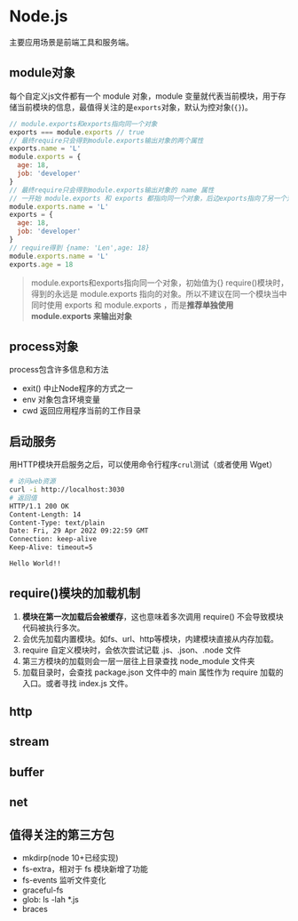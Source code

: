 # Node.js

主要应用场景是前端工具和服务端。

## module对象

每个自定义js文件都有一个 module 对象，module 变量就代表当前模块，用于存储当前模块的信息，最值得关注的是`exports`对象，默认为控对象(`{}`)。

```js
// module.exports和exports指向同一个对象
exports === module.exports // true
// 最终require只会得到module.exports输出对象的两个属性
exports.name = 'L'
module.exports = {
  age: 18,
  job: 'developer'
}
// 最终require只会得到module.exports输出对象的 name 属性
// 一开始 module.exports 和 exports 都指向同一个对象，后边exports指向了另一个对象，require时只会得到 module.exports 输出的对象
module.exports.name = 'L'
exports = {
  age: 18,
  job: 'developer'
}
// require得到 {name: 'Len',age: 18}
module.exports.name = 'L'
exports.age = 18
```
> module.exports和exports指向同一个对象，初始值为{}
> require()模块时，得到的永远是 module.exports 指向的对象。所以不建议在同一个模块当中同时使用 exports 和 module.exports ，而是**推荐单独使用 module.exports 来输出对象**


## process对象

process包含许多信息和方法

- exit() 中止Node程序的方式之一
- env 对象包含环境变量
- cwd 返回应用程序当前的工作目录

## 启动服务

用HTTP模块开启服务之后，可以使用命令行程序`crul`测试（或者使用 Wget）

```bash
# 访问web资源
curl -i http://localhost:3030
# 返回值
HTTP/1.1 200 OK
Content-Length: 14
Content-Type: text/plain
Date: Fri, 29 Apr 2022 09:22:59 GMT
Connection: keep-alive
Keep-Alive: timeout=5

Hello World!!
```


## require()模块的加载机制

1. **模块在第一次加载后会被缓存**，这也意味着多次调用 require() 不会导致模块代码被执行多次。
2. 会优先加载内置模块。如fs、url、http等模块，内建模块直接从内存加载。
3. require 自定义模块时，会依次尝试记载 .js、.json、.node 文件
4. 第三方模块的加载则会一层一层往上目录查找 node_module 文件夹
5. 加载目录时，会查找 package.json 文件中的 main 属性作为 require 加载的入口。或者寻找 index.js 文件。


## http

## stream

## buffer

## net


## 值得关注的第三方包

- mkdirp(node 10+已经实现)
- fs-extra，相对于 fs 模块新增了功能
- fs-events 监听文件变化
- graceful-fs
- glob: ls -lah *.js
- braces

